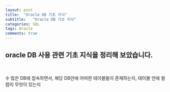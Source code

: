 ```yaml
---
layout: post
title:  "Oracle DB 기초 지식"
subtitle:   "Oracle DB 기초 지식"
categories: SQL
tags: Oracle
comments: true
---
```


## oracle DB 사용 관련 기초 지식을 정리해 보았습니다.

<br/>

수 많은 DB에 접속하면서, 해당 DB안에 어떠한 테이블들이 존재하는지, 테이블 안에 컬럼이 무엇이 있는지
